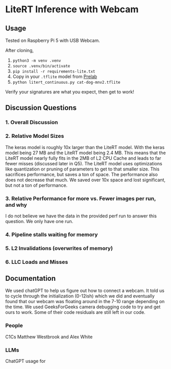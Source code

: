 # LiteRT Inference with Webcam

## Usage

Tested on Raspberry Pi 5 with USB Webcam.

After cloning,

1. `python3 -m venv .venv`
2. `source .venv/bin/activate`
3. `pip install -r requirements-lite.txt`
4. Copy in your `.tflite` model from [Prelab](https://usafa-ece.github.io/ece386-book/b3-devboard/lab-cat-dog.html#pre-lab)
5. `python litert_continuous.py cat-dog-mnv2.tflite`

Verify your signatures are what you expect, then get to work!

## Discussion Questions
### 1. Overall Discussion
### 2. Relative Model Sizes
The keras model is roughly 10x larger than the LiteRT model. With the keras model being 27 MB and the LiteRT model being 2.4 MB. This means that the LiteRT model nearly fully fits in the 2MB of L2 CPU Cache and leads to far fewer misses (discussed later in Q5). The LiteRT model uses optimizations like quantization or pruning of parameters to get to that smaller size. This sacrifices performance, but saves a ton of space. The performance also does not decrease that much. We saved over 10x space and lost significant, but not a ton of performance.  
### 3. Relative Performance for more vs. Fewer images per run, and why
I do not believe we have the data in the provided perf run to answer this question. We only have one run.
### 4. Pipeline stalls waiting for memory

### 5. L2 Invalidations (overwrites of memory)
### 6. LLC Loads and Misses

## Documentation
We used chatGPT to help us figure out how to connect a webcam. It told us to cycle through the initialization (0-12ish) which we did and eventually found that our webcam was floating around in the 7-10 range depending on the time. We used GeeksForGeeks camera debugging code to try and get ours to work. Some of their code residuals are still left in our code. 

### People
C1Cs Matthew Westbrook and Alex White

### LLMs
ChatGPT usage for 
